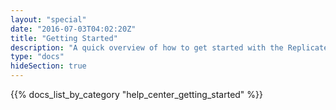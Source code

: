 ```yaml
---
layout: "special"
date: "2016-07-03T04:02:20Z"
title: "Getting Started"
description: "A quick overview of how to get started with the Replicated platform."
type: "docs"
hideSection: true
---
```


{{% docs_list_by_category "help_center_getting_started" %}}

